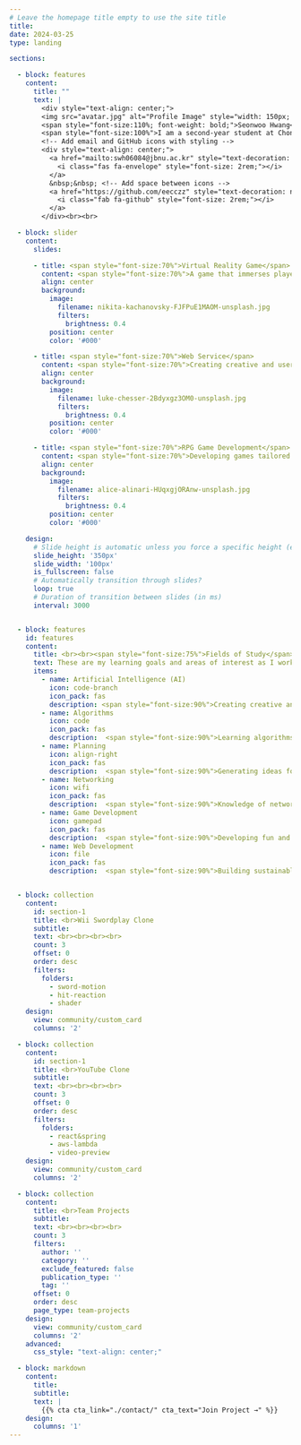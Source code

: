 ```yaml
---
# Leave the homepage title empty to use the site title
title:
date: 2024-03-25
type: landing

sections:

  - block: features 
    content: 
      title: "" 
      text: | 
        <div style="text-align: center;"> 
        <img src="avatar.jpg" alt="Profile Image" style="width: 150px; height: 150px; border-radius: 50%; display: block; margin-left: auto; margin-right: auto;"><br> 
        <span style="font-size:110%; font-weight: bold;">Seonwoo Hwang</span><br><br> 
        <span style="font-size:100%">I am a second-year student at Chonbuk National University's School of Computer and Artificial Intelligence, developing games/web applications and preparing for a career as a developer.</span><br><br> 
        <!-- Add email and GitHub icons with styling --> 
        <div style="text-align: center;"> 
          <a href="mailto:swh06084@jbnu.ac.kr" style="text-decoration: none; color: #ff5722;"> 
            <i class="fas fa-envelope" style="font-size: 2rem;"></i> 
          </a> 
          &nbsp;&nbsp; <!-- Add space between icons --> 
          <a href="https://github.com/eecczz" style="text-decoration: none; color: #ff5722;"> 
            <i class="fab fa-github" style="font-size: 2rem;"></i> 
          </a> 
        </div><br><br>

  - block: slider
    content:
      slides:

      - title: <span style="font-size:70%">Virtual Reality Game</span>
        content: <span style="font-size:70%">A game that immerses players with controls that mimic real-life movements.</span>
        align: center
        background:
          image:
            filename: nikita-kachanovsky-FJFPuE1MAOM-unsplash.jpg
            filters:
              brightness: 0.4
          position: center
          color: '#000'

      - title: <span style="font-size:70%">Web Service</span>
        content: <span style="font-size:70%">Creating creative and user-friendly web services.</span>
        align: center
        background:
          image:
            filename: luke-chesser-2Bdyxgz3OM0-unsplash.jpg
            filters:
              brightness: 0.4
          position: center
          color: '#000'

      - title: <span style="font-size:70%">RPG Game Development</span>
        content: <span style="font-size:70%">Developing games tailored for career opportunities in the RPG genre.</span>
        align: center
        background:
          image:
            filename: alice-alinari-HUqxgjORAnw-unsplash.jpg
            filters:
              brightness: 0.4
          position: center
          color: '#000'

    design:
      # Slide height is automatic unless you force a specific height (e.g. '400px')
      slide_height: '350px'
      slide_width: '100px'
      is_fullscreen: false
      # Automatically transition through slides?
      loop: true
      # Duration of transition between slides (in ms)
      interval: 3000


  - block: features
    id: features
    content:
      title: <br><br><span style="font-size:75%">Fields of Study</span>
      text: These are my learning goals and areas of interest as I work towards becoming a developer.<br><br>
      items:
        - name: Artificial Intelligence (AI)
          icon: code-branch
          icon_pack: fas
          description: <span style="font-size:90%">Creating creative and innovative AI services.</span><br><br>
        - name: Algorithms
          icon: code
          icon_pack: fas
          description:  <span style="font-size:90%">Learning algorithms for coding tests and those applied in AI, along with problem-solving.</span><br><br>
        - name: Planning
          icon: align-right
          icon_pack: fas
          description:  <span style="font-size:90%">Generating ideas for web/app development based on given requirements, focusing on what will attract users, and systematically organizing them.</span><br><br>
        - name: Networking
          icon: wifi
          icon_pack: fas
          description:  <span style="font-size:90%">Knowledge of networking to solve various problems in development practices.</span><br><br>
        - name: Game Development
          icon: gamepad
          icon_pack: fas
          description:  <span style="font-size:90%">Developing fun and trendy games efficiently for the game companies or users I aim to work for.</span><br><br>
        - name: Web Development
          icon: file
          icon_pack: fas
          description:  <span style="font-size:90%">Building sustainable code using appropriate design patterns and tackling real-world issues like traffic in a practical environment.</span><br><br>


  - block: collection
    content:
      id: section-1
      title: <br>Wii Swordplay Clone
      subtitle:
      text: <br><br><br><br>
      count: 3
      offset: 0
      order: desc
      filters:
        folders:
          - sword-motion
          - hit-reaction
          - shader
    design:
      view: community/custom_card
      columns: '2'

  - block: collection
    content:
      id: section-1
      title: <br>YouTube Clone
      subtitle:
      text: <br><br><br><br>
      count: 3
      offset: 0
      order: desc
      filters:
        folders:
          - react&spring
          - aws-lambda
          - video-preview
    design:
      view: community/custom_card
      columns: '2'

  - block: collection
    content:
      title: <br>Team Projects
      subtitle:
      text: <br><br><br><br>
      count: 3
      filters:
        author: ''
        category: ''
        exclude_featured: false
        publication_type: ''
        tag: ''
      offset: 0
      order: desc
      page_type: team-projects
    design:
      view: community/custom_card
      columns: '2'
    advanced:
      css_style: "text-align: center;"

  - block: markdown
    content:
      title:
      subtitle:
      text: |
        {{% cta cta_link="./contact/" cta_text="Join Project →" %}}
    design:
      columns: '1'
---
```

